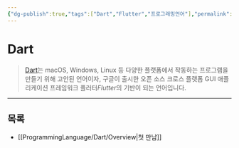 ```yaml
---
{"dg-publish":true,"tags":["Dart","Flutter","프로그래밍언어"],"permalink":"/ProgrammingLanguage/Dart/Home/","dgPassFrontmatter":true,"created":"2024-02-06T20:35:19.173+09:00","updated":"2024-07-16T16:25:31.819+09:00"}
---
```



# Dart

> [Dart](https://dart.dev)는 macOS, Windows, Linux 등 다양한 플랫폼에서 작동하는 프로그램을 만들기 위해 고안된 언어이자, 구글이 출시한 오픈 소스 크로스 플랫폼 GUI 애플리케이션 프레임워크 플러터*Flutter*의 기반이 되는 언어입니다.

---

## 목록

+ [[ProgrammingLanguage/Dart/Overview\|첫 만남]]
